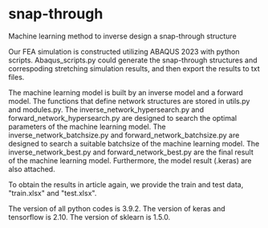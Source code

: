 # snap-through
Machine learning method to inverse design a snap-through structure

Our FEA simulation is constructed utilizing ABAQUS 2023 with python scripts. Abaqus_scripts.py could generate the snap-through structures and correspoding stretching simulation results, and then export the results to txt files. 

The machine learning model is built by an inverse model and a forward model. The functions that define network structures are stored in utils.py and modules.py. The inverse_network_hypersearch.py and forward_network_hypersearch.py are designed to search the optimal parameters of the machine learning model. The inverse_network_batchsize.py and forward_network_batchsize.py are designed to search a suitable batchsize of the machine learning model. The inverse_network_best.py and forward_network_best.py are the final result of the machine learning model. Furthermore, the model result (.keras) are also attached.

To obtain the results in article again, we provide the train and test data, "train.xlsx" and "test.xlsx".

The version of all python codes is 3.9.2. The version of keras and tensorflow is 2.10. The version of sklearn is 1.5.0.
